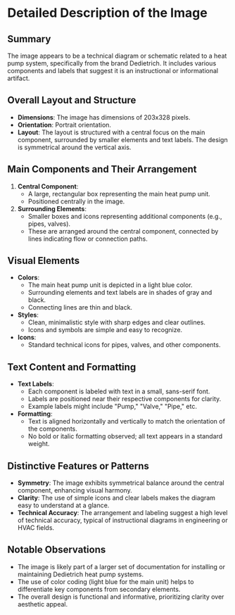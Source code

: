 # Detailed Description of the Image

## Summary
The image appears to be a technical diagram or schematic related to a heat pump system, specifically from the brand Dedietrich. It includes various components and labels that suggest it is an instructional or informational artifact.

## Overall Layout and Structure
- **Dimensions**: The image has dimensions of 203x328 pixels.
- **Orientation**: Portrait orientation.
- **Layout**: The layout is structured with a central focus on the main component, surrounded by smaller elements and text labels. The design is symmetrical around the vertical axis.

## Main Components and Their Arrangement
1. **Central Component**:
   - A large, rectangular box representing the main heat pump unit.
   - Positioned centrally in the image.
2. **Surrounding Elements**:
   - Smaller boxes and icons representing additional components (e.g., pipes, valves).
   - These are arranged around the central component, connected by lines indicating flow or connection paths.

## Visual Elements
- **Colors**:
  - The main heat pump unit is depicted in a light blue color.
  - Surrounding elements and text labels are in shades of gray and black.
  - Connecting lines are thin and black.
- **Styles**:
  - Clean, minimalistic style with sharp edges and clear outlines.
  - Icons and symbols are simple and easy to recognize.
- **Icons**:
  - Standard technical icons for pipes, valves, and other components.

## Text Content and Formatting
- **Text Labels**:
  - Each component is labeled with text in a small, sans-serif font.
  - Labels are positioned near their respective components for clarity.
  - Example labels might include "Pump," "Valve," "Pipe," etc.
- **Formatting**:
  - Text is aligned horizontally and vertically to match the orientation of the components.
  - No bold or italic formatting observed; all text appears in a standard weight.

## Distinctive Features or Patterns
- **Symmetry**: The image exhibits symmetrical balance around the central component, enhancing visual harmony.
- **Clarity**: The use of simple icons and clear labels makes the diagram easy to understand at a glance.
- **Technical Accuracy**: The arrangement and labeling suggest a high level of technical accuracy, typical of instructional diagrams in engineering or HVAC fields.

## Notable Observations
- The image is likely part of a larger set of documentation for installing or maintaining Dedietrich heat pump systems.
- The use of color coding (light blue for the main unit) helps to differentiate key components from secondary elements.
- The overall design is functional and informative, prioritizing clarity over aesthetic appeal.